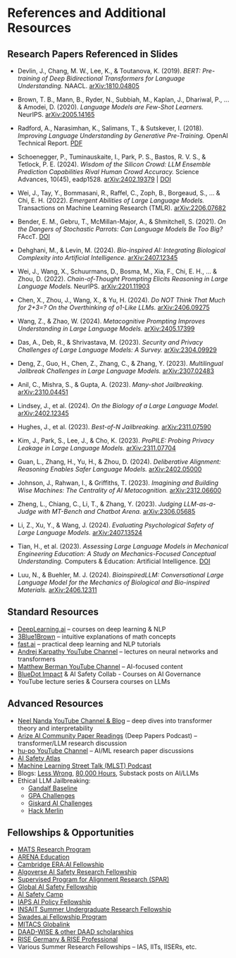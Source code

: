 # References and Additional Resources

## Research Papers Referenced in Slides

- Devlin, J., Chang, M. W., Lee, K., & Toutanova, K. (2019). *BERT: Pre-training of Deep Bidirectional Transformers for Language Understanding.* NAACL. [arXiv:1810.04805](https://arxiv.org/abs/1810.04805)  

- Brown, T. B., Mann, B., Ryder, N., Subbiah, M., Kaplan, J., Dhariwal, P., ... & Amodei, D. (2020). *Language Models are Few-Shot Learners.* NeurIPS. [arXiv:2005.14165](https://arxiv.org/abs/2005.14165)  

- Radford, A., Narasimhan, K., Salimans, T., & Sutskever, I. (2018). *Improving Language Understanding by Generative Pre-Training.* OpenAI Technical Report. [PDF](https://cdn.openai.com/research-covers/language-unsupervised/language_understanding_paper.pdf)  

- Schoenegger, P., Tuminauskaite, I., Park, P. S., Bastos, R. V. S., & Tetlock, P. E. (2024). *Wisdom of the Silicon Crowd: LLM Ensemble Prediction Capabilities Rival Human Crowd Accuracy.* Science Advances, 10(45), eadp1528. [arXiv:2402.19379](https://arxiv.org/abs/2402.19379) | [DOI](https://doi.org/10.1126/sciadv.adp1528)

- Wei, J., Tay, Y., Bommasani, R., Raffel, C., Zoph, B., Borgeaud, S., ... & Chi, E. H. (2022). *Emergent Abilities of Large Language Models.* Transactions on Machine Learning Research (TMLR). [arXiv:2206.07682](https://arxiv.org/abs/2206.07682)  

- Bender, E. M., Gebru, T., McMillan-Major, A., & Shmitchell, S. (2021). *On the Dangers of Stochastic Parrots: Can Language Models Be Too Big?* FAccT. [DOI](https://doi.org/10.1145/3442188.3445922)  

- Dehghani, M., & Levin, M. (2024). *Bio-inspired AI: Integrating Biological Complexity into Artificial Intelligence.* [arXiv:2407.12345](https://arxiv.org/abs/2407.12345)  

- Wei, J., Wang, X., Schuurmans, D., Bosma, M., Xia, F., Chi, E. H., ... & Zhou, D. (2022). *Chain-of-Thought Prompting Elicits Reasoning in Large Language Models.* NeurIPS. [arXiv:2201.11903](https://arxiv.org/abs/2201.11903)  

- Chen, X., Zhou, J., Wang, X., & Yu, H. (2024). *Do NOT Think That Much for 2+3=? On the Overthinking of o1-Like LLMs.* [arXiv:2406.09275](https://arxiv.org/abs/2406.09275)  

- Wang, Z., & Zhao, W. (2024). *Metacognitive Prompting Improves Understanding in Large Language Models.* [arXiv:2405.17399](https://arxiv.org/abs/2405.17399)  

- Das, A., Deb, R., & Shrivastava, M. (2023). *Security and Privacy Challenges of Large Language Models: A Survey.* [arXiv:2304.09929](https://arxiv.org/abs/2304.09929)  

- Deng, Z., Guo, H., Chen, Z., Zhang, C., & Zhang, Y. (2023). *Multilingual Jailbreak Challenges in Large Language Models.* [arXiv:2307.02483](https://arxiv.org/abs/2307.02483)  

- Anil, C., Mishra, S., & Gupta, A. (2023). *Many-shot Jailbreaking.* [arXiv:2310.04451](https://arxiv.org/abs/2310.04451)  

- Lindsey, J., et al. (2024). *On the Biology of a Large Language Model.* [arXiv:2402.12345](https://arxiv.org/abs/2402.12345)  

- Hughes, J., et al. (2023). *Best-of-N Jailbreaking.* [arXiv:2311.07590](https://arxiv.org/abs/2311.07590)  

- Kim, J., Park, S., Lee, J., & Cho, K. (2023). *ProPILE: Probing Privacy Leakage in Large Language Models.* [arXiv:2311.07704](https://arxiv.org/abs/2311.07704)  

- Guan, L., Zhang, H., Yu, H., & Zhou, D. (2024). *Deliberative Alignment: Reasoning Enables Safer Language Models.* [arXiv:2402.05000](https://arxiv.org/abs/2402.05000)  

- Johnson, J., Rahwan, I., & Griffiths, T. (2023). *Imagining and Building Wise Machines: The Centrality of AI Metacognition.* [arXiv:2312.06600](https://arxiv.org/abs/2312.06600)  

- Zheng, L., Chiang, C., Li, T., & Zhang, Y. (2023). *Judging LLM-as-a-Judge with MT-Bench and Chatbot Arena.* [arXiv:2306.05685](https://arxiv.org/abs/2306.05685)  

- Li, Z., Xu, Y., & Wang, J. (2024). *Evaluating Psychological Safety of Large Language Models.* [arXiv:2407.13524](https://arxiv.org/abs/2407.13524)  

- Tian, H., et al. (2023). *Assessing Large Language Models in Mechanical Engineering Education: A Study on Mechanics-Focused Conceptual Understanding.* Computers & Education: Artificial Intelligence. [DOI](https://doi.org/10.1016/j.caeai.2023.100182)  

- Luu, N., & Buehler, M. J. (2024). *BioinspiredLLM: Conversational Large Language Model for the Mechanics of Biological and Bio-inspired Materials.* [arXiv:2406.12311](https://arxiv.org/abs/2406.12311)  


## Standard Resources
- [DeepLearning.ai](https://www.deeplearning.ai/) – courses on deep learning & NLP  
- [3Blue1Brown](https://www.youtube.com/c/3blue1brown) – intuitive explanations of math concepts  
- [fast.ai](https://www.fast.ai/) – practical deep learning and NLP tutorials  
- [Andrej Karpathy YouTube Channel](https://www.youtube.com/@AndrejKarpathy) – lectures on neural networks and transformers  
- [Matthew Berman YouTube Channel](https://www.youtube.com/@matthew_berman) – AI-focused content
- [BlueDot Impact](https://bluedot.org/) & AI Safety Collab - Courses on AI Governance
- YouTube lecture series & Coursera courses on LLMs 
 

## Advanced Resources
- [Neel Nanda YouTube Channel & Blog](https://www.youtube.com/@neelnanda2469) – deep dives into transformer theory and interpretability  
- [Arize AI Community Paper Readings](https://www.deeppapers.dev/) (Deep Papers Podcast) – transformer/LLM research discussion  
- [hu-po YouTube Channel](https://www.youtube.com/@hu-po) – AI/ML research paper discussions  
- [AI Safety Atlas](https://ai-safety-atlas.com/)  
- [Machine Learning Street Talk (MLST) Podcast](https://www.youtube.com/@MachineLearningStreetTalk)  
- Blogs: [Less Wrong](https://www.lesswrong.com/), [80,000 Hours](https://80000hours.org/), Substack posts on AI/LLMs  
- Ethical LLM Jailbreaking:  
  - [Gandalf Baseline](https://gandalf.lakera.ai/baseline)  
  - [GPA Challenges](https://gpa.43z.one/)  
  - [Giskard AI Challenges](https://red.giskard.ai/challenges)  
  - [Hack Merlin](https://hackmerlin.io/)  

## Fellowships & Opportunities
- [MATS Research Program](https://www.matsprogram.org/)  
- [ARENA Education](https://www.arena.education/)
- [Cambridge ERA:AI Fellowship](https://erafellowship.org/)
- [Algoverse AI Safety Research Fellowship](https://algoverseairesearch.org/ai-safety-fellowship)  
- [Supervised Program for Alignment Research (SPAR)](https://sparai.org/)  
- [Global AI Safety Fellowship](https://globalaisafetyfellowship.com/)   
- [AI Safety Camp](https://www.aisafety.camp/)
- [IAPS AI Policy Fellowship](https://www.iaps.ai/fellowship) 
- [INSAIT Summer Undergraduate Research Fellowship](https://insait.ai/surf/)  
- [Swades.ai Fellowship Program](https://www.swades.ai/fellowship-program)  
- [MITACS Globalink](https://www.mitacs.ca/our-programs/globalink-research-internship-students/)  
- [DAAD-WISE & other DAAD scholarships](https://www.daad.in/en/2023/09/20/applications-invited-working-internships-in-science-and-engineering-wise-2023-24/)  
- [RISE Germany & RISE Professional](https://www.daad.de/rise/en/)  
- Various Summer Research Fellowships – IAS, IITs, IISERs, etc.  


